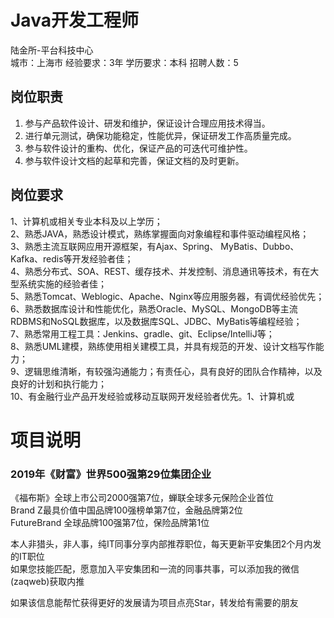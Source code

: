 # Java开发工程师
陆金所-平台科技中心  
城市：上海市 经验要求：3年 学历要求：本科  招聘人数：5

## 岗位职责
1. 参与产品软件设计、研发和维护，保证设计合理应用技术得当。   
2. 进行单元测试，确保功能稳定，性能优异，保证研发工作高质量完成。   
3. 参与软件设计的重构、优化，保证产品的可迭代可维护性。   
4. 参与软件设计文档的起草和完善，保证文档的及时更新。

## 岗位要求
1、计算机或相关专业本科及以上学历；   
2、熟悉JAVA，熟悉设计模式，熟练掌握面向对象编程和事件驱动编程风格；   
3、熟悉主流互联网应用开源框架，有Ajax、Spring、 MyBatis、Dubbo、Kafka、redis等开发经验者佳；   
4、熟悉分布式、SOA、REST、缓存技术、并发控制、消息通讯等技术，有在大型系统实施的经验者佳；   
5、熟悉Tomcat、Weblogic、Apache、Nginx等应用服务器，有调优经验优先；   
6、熟悉数据库设计和性能优化，熟悉Oracle、MySQL、MongoDB等主流RDBMS和NoSQL数据库，以及数据库SQL、JDBC、MyBatis等编程经验；   
7、熟悉常用工程工具：Jenkins、gradle、git、Eclipse/IntelliJ等；   
8、熟悉UML建模，熟练使用相关建模工具，并具有规范的开发、设计文档写作能力；   
9、逻辑思维清晰，有较强沟通能力；有责任心，具有良好的团队合作精神，以及良好的计划和执行能力；   
10、有金融行业产品开发经验或移动互联网开发经验者优先。1、计算机或

# 项目说明

### 2019年《财富》世界500强第29位集团企业
《福布斯》全球上市公司2000强第7位，蝉联全球多元保险企业首位  
Brand Z最具价值中国品牌100强榜单第7位，金融品牌第2位  
FutureBrand 全球品牌100强第7位，保险品牌第1位

本人非猎头，非人事，纯IT同事分享内部推荐职位，每天更新平安集团2个月内发的IT职位  
如果您技能匹配，愿意加入平安集团和一流的同事共事，可以添加我的微信(zaqweb)获取内推 

如果该信息能帮忙获得更好的发展请为项目点亮Star，转发给有需要的朋友





